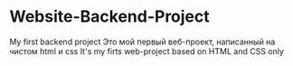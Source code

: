 # Website-Backend-Project
My first backend project
Это мой первый веб-проект, написанный на чистом html и css
It's my firts web-project based on HTML and CSS only
